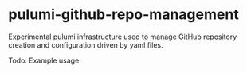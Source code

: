 # pulumi-github-repo-management

Experimental pulumi infrastructure used to manage GitHub repository creation and configuration driven by yaml files.

Todo: Example usage
